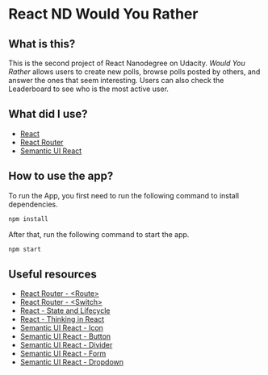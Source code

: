 # React ND Would You Rather

## What is this?
This is the second project of React Nanodegree on Udacity. *Would You Rather* allows users to create new polls, browse polls posted by others, and answer the ones that seem interesting. Users can also check the Leaderboard to see who is the most active user.

## What did I use?
- [React](https://reactjs.org/)
- [React Router](https://reacttraining.com/react-router/core/guides/philosophy)
- [Semantic UI React](https://react.semantic-ui.com/)

## How to use the app?
To run the App, you first need to run the following command to install dependencies.

```bash
npm install
```

After that, run the following command to start the app.

```bash
npm start
```

## Useful resources
- [React Router - \<Route\>](https://reacttraining.com/react-router/web/api/Route)
- [React Router - \<Switch\>](https://reacttraining.com/react-router/web/api/Switch)
- [React - State and Lifecycle](https://reactjs.org/docs/state-and-lifecycle.html)
- [React - Thinking in React](https://reactjs.org/docs/thinking-in-react.html)
- [Semantic UI React - Icon](https://react.semantic-ui.com/elements/icon/)
- [Semantic UI React - Button](https://react.semantic-ui.com/elements/button/)
- [Semantic UI React - Divider](https://react.semantic-ui.com/elements/divider/)
- [Semantic UI React - Form](https://react.semantic-ui.com/collections/form/)
- [Semantic UI React - Dropdown](https://react.semantic-ui.com/modules/dropdown/)
